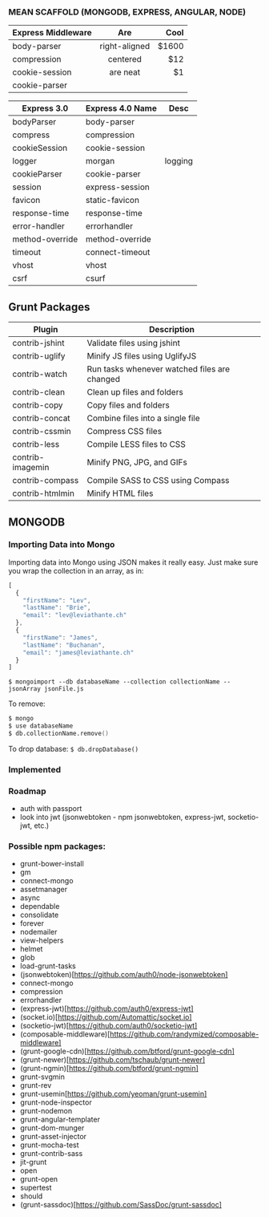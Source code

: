 ### MEAN SCAFFOLD (MONGODB, EXPRESS, ANGULAR, NODE)

| Express Middleware | Are           | Cool  |
| ------------- |:-------------:| -----:|
| body-parser      | right-aligned | $1600 |
| compression    | centered      |   $12 |
| cookie-session | are neat      |    $1 |
| cookie-parser

| Express 3.0     | Express 4.0 Name | Desc  |
| --------------- | -------------    | ----- |
| bodyParser      | body-parser      |  |
| compress        | compression      |  |
| cookieSession   | cookie-session   |  |
| logger          | morgan           | logging |
| cookieParser    | cookie-parser    |  |
| session         | express-session  |  |
| favicon         | static-favicon   |  |
| response-time   | response-time    |  |
| error-handler   | errorhandler     |  |
| method-override | method-override  |  |
| timeout         | connect-timeout  |  |
| vhost           | vhost            |  |
| csrf            | csurf            |  |


## Grunt Packages

| Plugin            | Description                                  |
| ----------------- | ---------------------------------------------|
| contrib-jshint    | Validate files using jshint                  |
| contrib-uglify    | Minify JS files using UglifyJS               |
| contrib-watch     | Run tasks whenever watched files are changed |
| contrib-clean     | Clean up files and folders                   |
| contrib-copy      | Copy files and folders                       |
| contrib-concat    | Combine files into a single file             |
| contrib-cssmin    | Compress CSS files                           |
| contrib-less      | Compile LESS files to CSS                    |
| contrib-imagemin  | Minify PNG, JPG, and GIFs                    |
| contrib-compass   | Compile SASS to CSS using Compass            |
| contrib-htmlmin   | Minify HTML files                            |


## MONGODB

### Importing Data into Mongo

Importing data into Mongo using JSON makes it really easy.  Just make sure you wrap the collection in an array, as in:

```javascript
[
  {
    "firstName": "Lev",
    "lastName": "Brie",
    "email": "lev@leviathante.ch"
  },
  {
    "firstName": "James",
    "lastName": "Buchanan",
    "email": "james@leviathante.ch"
  }
]
```

`$ mongoimport --db databaseName --collection collectionName --jsonArray jsonFile.js`

To remove:

```zsh
$ mongo
$ use databaseName
$ db.collectionName.remove()
```

To drop database: `$ db.dropDatabase()`

### Implemented

### Roadmap
* auth with passport
* look into jwt (jsonwebtoken - npm jsonwebtoken, express-jwt, socketio-jwt, etc.)


### Possible npm packages:
* grunt-bower-install
* gm
* connect-mongo
* assetmanager
* async
* dependable
* consolidate
* forever
* nodemailer
* view-helpers
* helmet
* glob
* load-grunt-tasks
* (jsonwebtoken)[https://github.com/auth0/node-jsonwebtoken]
* connect-mongo
* compression
* errorhandler
* (express-jwt)[https://github.com/auth0/express-jwt]
* (socket.io)[https://github.com/Automattic/socket.io]
* (socketio-jwt)[https://github.com/auth0/socketio-jwt]
* (composable-middleware)[https://github.com/randymized/composable-middleware]
* (grunt-google-cdn)[https://github.com/btford/grunt-google-cdn]
* (grunt-newer)[https://github.com/tschaub/grunt-newer]
* (grunt-ngmin)[https://github.com/btford/grunt-ngmin]
* grunt-svgmin
* grunt-rev
* grunt-usemin[https://github.com/yeoman/grunt-usemin]
* grunt-node-inspector
* grunt-nodemon
* grunt-angular-templater
* grunt-dom-munger
* grunt-asset-injector
* grunt-mocha-test
* grunt-contrib-sass
* jit-grunt
* open
* grunt-open
* supertest
* should
* (grunt-sassdoc)[https://github.com/SassDoc/grunt-sassdoc]